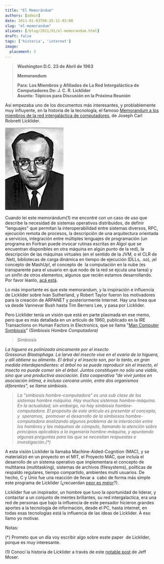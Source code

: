 ```yaml
---
title: "El Memorándum"
authors: [admin]
date: 2011-01-03T08:25:11-03:00
slug: "el-memorandum"
aliases: [/blog/2011/01/el-memorandum.html]
draft: false
tags: ['historia', 'internet']
image:
  placement: 3
---
```


> **Washington D.C. 23 de Abril de 1963**
>
> **Memorandum**
>
> **Para: Los Miembros y Afiliados de La Red Intergaláctica de
> Computadores De: J. C. R. Licklider\
> Asunto: Tópicos para Discusión en la Próxima Reunión**

Así empezaba uno de los documentos más interesantes, y problablemente
muy influyente, en la historia de la tecnología, el famoso [Memorandum a los miembros de la red intergaláctica de computadores](http://www.kurzweilai.net/memorandum-for-members-and-affiliates-of-the-intergalactic-computer-network),
de Joseph Carl Robnett Licklider.

![](licklider.jpg)

Cuando leí este memorándum(1) me encontré con un caso de uso que
describe la necesidad de sistemas operativos distribuidos, de definir
"lenguajes" que permitan la interoperabilidad entre sistemas diversos,
RPC, ejecución remota de procesos, la descripción de una arquitectura
orientada a servicios, integración entre múltiples lenguajes de
programación (un programa en Fortran puede invocar rutinas escritas en
Algol que se encuentran disponibles en otra máquina en algún punto de la
red), la descripción de las máquinas virtuales (en el sentido de la JVM,
o el CLR de .Net), bibliotecas de carga dinámica en tiempo de ejecución
(DLLs, .so), ¡el concepto de MashUp!, el concepto de  la computación en
la nube (es transparente para el usuario en que nodo de la red se ejcuta
una tarea) y un sinfín de otros elementos, algunos que recién estamos
desarrollando. Por favor léanlo, [acá está](http://www.kurzweilai.net/memorandum-for-members-and-affiliates-of-the-intergalactic-computer-network).

Lo más importante es que este memorandum, y la inspiración e influencia
de Licklider sobre Ivan Sutherland, y Robert Taylor fueron los
motivadores para la creación de ARPANET y posteriormente Internet. Hay
una linea que va desde Vannevar Bush hasta Tim Berners Lee, y pasa por
Licklider.

Pero Licklider tenía un visión que está en parte plasmada en ese memo,
pero que es más detallada en un artículo de 1960, publicado en la IRE
Transactions on Human Factors in Electronics, que se llama "[Man
Computer
Symbiosis](http://www.columbia.edu/~jrh29/licklider/man-computer_symbiosis.html)"
(Simbiosi*s Hombre Computadora)*

> *Simbiosis*

*La higuera es polinizada únicamente por el insecto
Grossorun Blastophaga. La larva del insecto vive en el ovario de
la higuera, y allí obtiene su alimento. El árbol y el insecto son, por
lo tanto, en gran medida interdependientes: el árbol no se puede
reproducir sin el insecto, el insecto no puede comer sin el árbol.
Juntos constituyen no sólo una viable, sino que una productiva
asociación. Esta cooperativa "de vivir juntos en asociación íntima, e
incluso cercana unión, entre dos organismos diferentes", se llama
simbiosis.*

> *La "simbiosis hombre-computadora" es una sub clase de los sistemas
> hombre máquina. Hay muchos sistemas hombre-máquina. En la actualidad,
> sin embargo, no hay simbiosis hombre-computadora. El propósito de este
> artículo es presentar el concepto, y  speramos,  promover el
> desarrollo de la simbiosos hombre-computadora analizando algunos
> problema de la interacción entre los hombres y las máquinas de
> cómputo, llamando la atención sobre principios aplicables a la
> ingeniería hombre-máquina, y apuntando algunas preguntas para las que
> se necesitan respuestas e investigación.(\*)*

A esta visión Licklider la llamaba Machine-Aided-Cognition (MAC), y se
materializó en un proyecto en el MIT, el Proyecto MAC, que incluía el
desarrollo de un sistema operativo que implementara el concepto de
multitarea (multitasking), sistemas de archivos (filesystems), políticas
de respaldo regulares, tiempo compartido, ambientes multi usuarios. De
hecho, C y Unix fue una reacción de llevar a  cabo de forma más simple
este programa de Licklider (¿recuerdan [peor es
mejor](/blog/2010/05/peor-es-mejor.html)?).

Licklider fue un inspirador, un hombre que tuvo la oportunidad de
liderar, y contactar a un conjunto de mentes brillantes, su red
intergalactica, era una red de personas que bajo la influencia de este
pensador hicieron grandes aportes a la tecnología de información, desde
el PC, hasta internet, en todas esas tecnologías está la influencia de
las ideas de Licklider. A eso llamo yo motivar.

Notas:

(\*) Prometo que un día voy escribir algo sobre esste paper  de
Licklider, porque es muy interesante.

\(1\) Conocí la historia de Licklider a través de este [notable
post](http://www.moserware.com/2008/05/who-is-this-licklider-guy.html)
de Jeff Moser.
